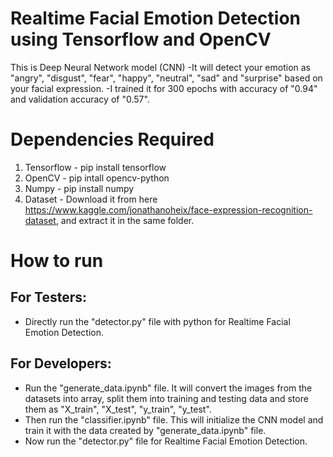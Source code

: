 # Realtime Facial Emotion Detection using Tensorflow and OpenCV
This is Deep Neural Network model (CNN)
-It will detect your emotion as "angry", "disgust", "fear", "happy", "neutral", "sad" and "surprise" based on your facial expression.
-I trained it for 300 epochs with accuracy of "0.94" and validation accuracy of "0.57".

# Dependencies Required

1. Tensorflow - pip install tensorflow
2. OpenCV - pip intall opencv-python
3. Numpy - pip install numpy
4. Dataset - Download it from here https://www.kaggle.com/jonathanoheix/face-expression-recognition-dataset, and extract it in the same folder.

# How to run

## For Testers:

- Directly run the "detector.py" file with python for Realtime Facial Emotion Detection.

## For Developers:

- Run the "generate_data.ipynb" file. It will convert the images from the datasets into array, split them into training and testing data and store them as "X_train", "X_test", "y_train", "y_test".
- Then run the "classifier.ipynb" file. This will initialize the CNN model and train it with the data created by "generate_data.ipynb" file.
- Now run the "detector.py" file for Realtime Facial Emotion Detection.

